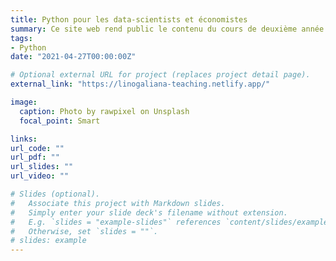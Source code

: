 ```yaml
---
title: Python pour les data-scientists et économistes 
summary: Ce site web rend public le contenu du cours de deuxième année (Master 1) de l’ENSAE
tags:
- Python
date: "2021-04-27T00:00:00Z"

# Optional external URL for project (replaces project detail page).
external_link: "https://linogaliana-teaching.netlify.app/"

image:
  caption: Photo by rawpixel on Unsplash
  focal_point: Smart

links:
url_code: ""
url_pdf: ""
url_slides: ""
url_video: ""

# Slides (optional).
#   Associate this project with Markdown slides.
#   Simply enter your slide deck's filename without extension.
#   E.g. `slides = "example-slides"` references `content/slides/example-slides.md`.
#   Otherwise, set `slides = ""`.
# slides: example
---
```


